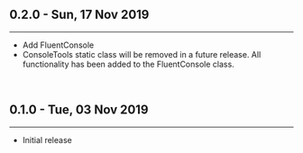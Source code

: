 ## 0.2.0 - Sun, 17 Nov 2019

---

- Add FluentConsole
- ConsoleTools static class will be removed in a future release. All functionality has been added to the FluentConsole class.

<br>

## 0.1.0 - Tue, 03 Nov 2019

---

- Initial release

<br>
